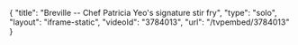 {
    "title": "Breville -- Chef Patricia Yeo's signature stir fry",
    "type": "solo",
    "layout": "iframe-static",
    "videoId": "3784013",
    "url": "\/tvpembed\/3784013"
}